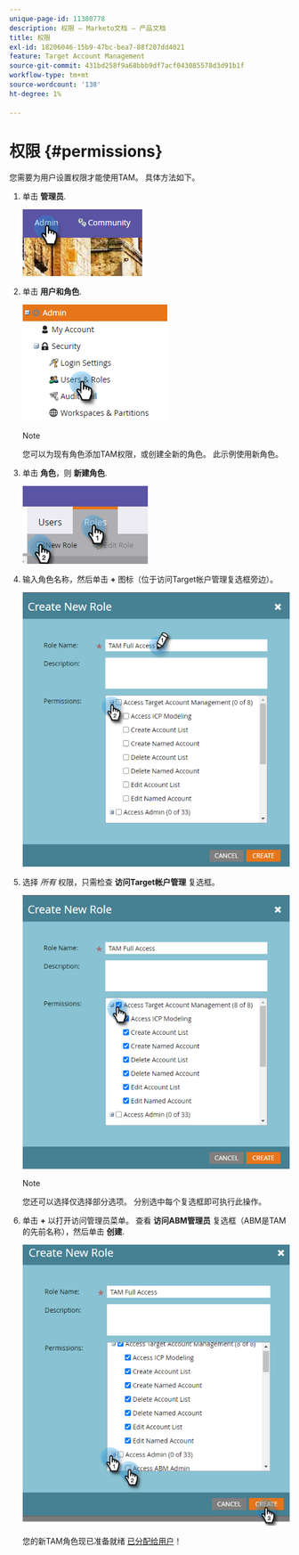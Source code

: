 ```yaml
---
unique-page-id: 11380778
description: 权限 — Marketo文档 — 产品文档
title: 权限
exl-id: 18206046-15b9-47bc-bea7-88f207dd4021
feature: Target Account Management
source-git-commit: 431bd258f9a68bbb9df7acf043085578d3d91b1f
workflow-type: tm+mt
source-wordcount: '138'
ht-degree: 1%

---
```


# 权限 {#permissions}

您需要为用户设置权限才能使用TAM。 具体方法如下。

1. 单击 **管理员**.

   ![](assets/one-2.png)

1. 单击 **用户和角色**.

   ![](assets/two-2.png)

   >[!NOTE]
   >
   >您可以为现有角色添加TAM权限，或创建全新的角色。 此示例使用新角色。

1. 单击 **角色**，则 **新建角色**.

   ![](assets/three-2.png)

1. 输入角色名称，然后单击 **+** 图标（位于访问Target帐户管理复选框旁边）。

   ![](assets/permissions-4.png)

1. 选择 _所有_ 权限，只需检查 **访问Target帐户管理** 复选框。

   ![](assets/permissions-5.png)

   >[!NOTE]
   >
   >您还可以选择仅选择部分选项。 分别选中每个复选框即可执行此操作。

1. 单击 **+** 以打开访问管理员菜单。 查看 **访问ABM管理员** 复选框（ABM是TAM的先前名称），然后单击 **创建**.

   ![](assets/permissions-6.png)

   您的新TAM角色现已准备就绪 [已分配给用户](/help/marketo/product-docs/administration/users-and-roles/managing-user-roles-and-permissions.md#assign-roles-to-a-user)！
